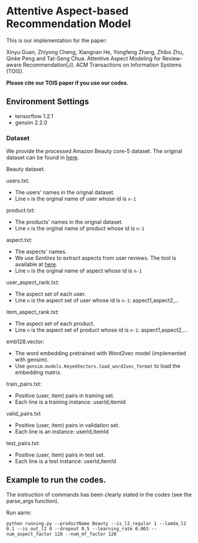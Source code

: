 # Attentive Aspect-based Recommendation Model

This is our implementation for the paper:

Xinyu Guan, Zhiyong Cheng, Xiangnan He, Yongfeng Zhang, Zhibo Zhu, Qinke Peng and Tat-Seng Chua. Attentive Aspect Modeling for Review-aware Recommendation[J]. ACM Transactions on Information Systems (TOIS).

**Please cite our TOIS paper if you use our codes.**

## Environment Settings
- tensorflow 1.2.1
- gensim 2.2.0

### Dataset
We provide the processed Amazon Beauty core-5 dataset. The original dataset can be found in [here](http://jmcauley.ucsd.edu/data/amazon/).

Beauty dataset.

users.txt:
- The users' names in the orignal dataset.
- Line `n` is the orginal name of user whose id is `n-1`

product.txt:
- The products' names in the orignal dataset.
- Line `n` is the orginal name of product whose id is `n-1`

aspect.txt:
- The aspects' names.
- We use *Sentires* to extract aspects from user reviews. The tool is available at [here](http://yongfeng.me/software/).
- Line `n` is the orginal name of aspect whose id is `n-1`

user_aspect_rank.txt:
- The aspect set of each user. 
- Line `n` is the aspect set of user whose id is `n-1`: aspect1,aspect2,...

item_aspect_rank.txt:
- The aspect set of each product. 
- Line `n` is the aspect set of product whose id is `n-1`: aspect1,aspect2,...

emb128.vector:
- The word embedding pretrained with Word2vec model (implemented with gensim). 
- Use `gensim.models.KeyedVectors.load_word2vec_format` to load the embedding matrix.

train_pairs.txt:
- Positive (user, item) pairs in training set.
- Each line is a training instance: userId,itemId

valid_pairs.txt
- Positive (user, item) pairs in validation set. 
- Each line is an instance: userId,itemId

test_pairs.txt:
- Positive (user, item) pairs in test set.
- Each line is a test instance: userId,itemId

## Example to run the codes.
The instruction of commands has been clearly stated in the codes (see the parse_args function). 

Run aarm:
```
python running.py --productName Beauty --is_l2_regular 1 --lamda_l2 0.1 --is_out_l2 0 --dropout 0.5 --learning_rate 0.003 --num_aspect_factor 128 --num_mf_factor 128
```

